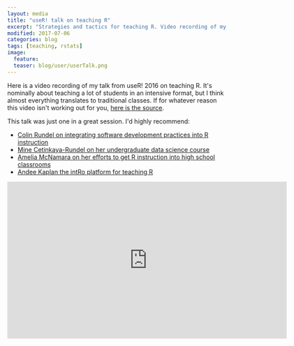 ```yaml
---
layout: media
title: "useR! talk on teaching R"
excerpt: "Strategies and tactics for teaching R. Video recording of my talk at useR! 2016."
modified: 2017-07-06
categories: blog
tags: [teaching, rstats]
image:
  feature:
  teaser: blog/user/userTalk.png
---
```


Here is a video recording of my talk from useR! 2016 on teaching R. It's nominally about teaching a lot of students in an intensive format, but I think almost everything translates to traditional classes. If for whatever reason this video isn't working out for you, [here is the source](https://channel9.msdn.com/Events/useR-international-R-User-conference/useR2016/Teaching-R-to-200-people-in-a-week).

This talk was just one in a great session. I'd highly recommend:

- [Colin Rundel on integrating software development practices into R instruction](https://channel9.msdn.com/Events/useR-international-R-User-conference/useR2016/Continuous-Integration-and-Teaching-Statistical-Computing-with-R)
- [Mine Cetinkaya-Rundel on her undergraduate data science course](https://channel9.msdn.com/Events/useR-international-R-User-conference/useR2016/A-first-year-undergraduate-data-science-course)
- [Amelia McNamara on her efforts to get R instruction into high school classrooms](https://channel9.msdn.com/Events/useR-international-R-User-conference/useR2016/Integrated-R-labs-for-high-school-students)
- [Andee Kaplan the intRo platform for teaching R](https://channel9.msdn.com/Events/useR-international-R-User-conference/useR2016/Introducing-Statistics-with-intRo)


<iframe src="https://channel9.msdn.com/Events/useR-international-R-User-conference/useR2016/Teaching-R-to-200-people-in-a-week/player" width="640" height="360" allowFullScreen frameBorder="0"></iframe>
